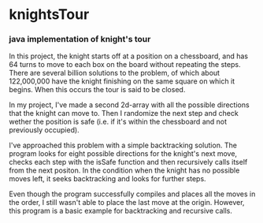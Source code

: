 # knightsTour
### java implementation of knight's tour

<p> In this project, the knight starts off at a position on a chessboard, and has 64 turns to move to each box on the board without repeating the steps. There are several billion solutions to the problem, of which about 122,000,000 have the knight finishing on the same square on which it begins. When this occurs the tour is said to be closed.</p>

<p>In my project, I've made a second 2d-array with all the possible directions that the knight can move to. Then I randomize the next step and check wether the position is safe (i.e. if it's within the chessboard and not previously occupied).</p>

<p>I've approached this problem with a simple backtracking solution. The program looks for eight possible directions for the knight's next move, checks each step with the isSafe function and then recursively calls itself from the next positon. In the condition when the knight has no possible moves left, it seeks backtracking and looks for further steps.</p>

<p>Even though the program successfully compiles and places all the moves in the order, I still wasn't able to place the last move at the origin. However, this program is a basic example for backtracking and recursive calls.</p> 
